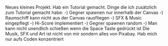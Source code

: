 Neues kleines Projekt. Hab ein Tutorial gemacht. 
Dinge die ich zusätzlich zum Tutorial gemacht habe:
-) Gegner spawnen nur innerhalb der Canvas
-) Raumschiff kann nicht aus der Canvas rausfliegen
-) SFX & Music eingepflegt
-) Hi-Score implementiert
-) Gegner spawnen random
-) Man kann nicht unendlich schießen wenn die Space Taste gedrückt ist
Die Musik, SFX und Art ist nicht von mir sondern alles von Pixabay. Hab mich nur aufs Coden konzentriert
